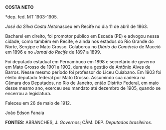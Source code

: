 **COSTA NETO**

\*dep. fed. MT 1903-1905.

*José da Silva Costa Neto*nasceu em Recife no dia 11 de abril de 1863.

Bacharel em direito, foi promotor público em Escada (PE) e advogou nessa
cidade, como também em Recife, e ainda nos estados do Rio Grande do
Norte, Sergipe e Mato Grosso. Colaborou no *Diário do Comércio* de
Maceió em 1896 e no *Jornal do Recife* de 1897 a 1899.

Foi deputado estadual em Pernambuco em 1898 e secretário de governo em
Mato Grosso de 1901 a 1902, durante a gestão de Antônio Alves de Barros.
Nesse mesmo período foi professor do Liceu Cuiabano. Em 1903 foi eleito
deputado federal por Mato Grosso. Assumindo sua cadeira na Câmara dos
Deputados, no Rio de Janeiro, então Distrito Federal, em maio desse
mesmo ano, exerceu seu mandato até dezembro de 1905, quando se encerrou
a legislatura.

Faleceu em 26 de maio de 1912.

João Edson Fanaia

**FONTES:** ABRANCHES, J. *Governo*s; CÂM. DEP. *Deputados brasileiros.*
